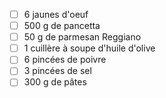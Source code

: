 
- [ ] 6 jaunes d'oeuf
- [ ] 500 g de pancetta
- [ ] 50 g de parmesan Reggiano
- [ ] 1 cuillère à soupe d'huile d'olive
- [ ] 6 pincées de poivre
- [ ] 3 pincées de sel
- [ ] 300 g de pâtes 
